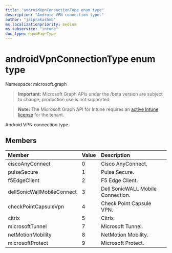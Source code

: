 ```yaml
---
title: "androidVpnConnectionType enum type"
description: "Android VPN connection type."
author: "jaiprakashmb"
ms.localizationpriority: medium
ms.subservice: "intune"
doc_type: enumPageType
---
```


# androidVpnConnectionType enum type

Namespace: microsoft.graph
> **Important:** Microsoft Graph APIs under the /beta version are subject to change; production use is not supported.

> **Note:** The Microsoft Graph API for Intune requires an [active Intune license](https://go.microsoft.com/fwlink/?linkid=839381) for the tenant.


Android VPN connection type.

## Members
|Member|Value|Description|
|:---|:---|:---|
|ciscoAnyConnect|0|Cisco AnyConnect.|
|pulseSecure|1|Pulse Secure.|
|f5EdgeClient|2|F5 Edge Client.|
|dellSonicWallMobileConnect|3|Dell SonicWALL Mobile Connection.|
|checkPointCapsuleVpn|4|Check Point Capsule VPN.|
|citrix|5|Citrix|
|microsoftTunnel|7|Microsoft Tunnel.|
|netMotionMobility|8|NetMotion Mobility.|
|microsoftProtect|9|Microsoft Protect.|

